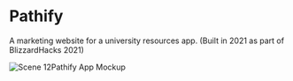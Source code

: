 # Pathify
A marketing website for a university resources app. (Built in 2021 as part of BlizzardHacks 2021)

![Scene 12Pathify App Mockup](https://github.com/aryangupta2/Pathify/assets/74326240/5f12986c-91ec-496d-87d4-980fa439ae59)

